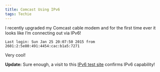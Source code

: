 ```yaml
---
title: Comcast Using IPv6
tags: Techie
---
```


I recently upgraded my Comcast cable modem and for the first time ever it looks like I’m connecting out via IPv6!

    Last login: Sun Jan 25 20:07:50 2015 from 2601:2:5e80:491:4454:cac:b1a5:7271

Very cool!

**Update:** Sure enough, a visit to this [IPv6 test site](http://test-ipv6.com) confirms IPv6 capability!
